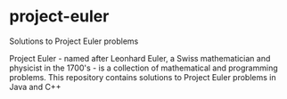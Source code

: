 # project-euler
Solutions to Project Euler problems

Project Euler - named after Leonhard Euler, a Swiss mathematician and physicist in the 1700's - is a collection of mathematical and programming problems. This repository contains solutions to Project Euler problems in Java and C++
